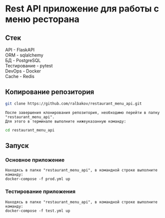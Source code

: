 # Rest API приложение для работы с меню ресторана

## Стек

API - FlaskAPI  \
ORM - sqlalchemy  \
БД - PostgreSQL  \
Тестирование - pytest  \
DevOps - Docker \
Cache - Redis

## Копирование репозитория

```bash
git clone https://github.com/ralbakov/restaurant_menu_api.git
```

```text
После завершения клонирования репозитория, необходимо перейти в папку "restaurant_menu_api".
Для этого в терминале выполните нижеуказанную команду:
```

```bash
cd restaurant_menu_api
```

## Запуск

### Основное приложение

```text
Находясь в папке "restaurant_menu_api", в командной строке выполните команду:
docker-compose -f prod.yml up
```

### Тестирование приложения

```text
Находясь в папке "restaurant_menu_api", в командной строке выполните команду:
docker-compose -f test.yml up
```
